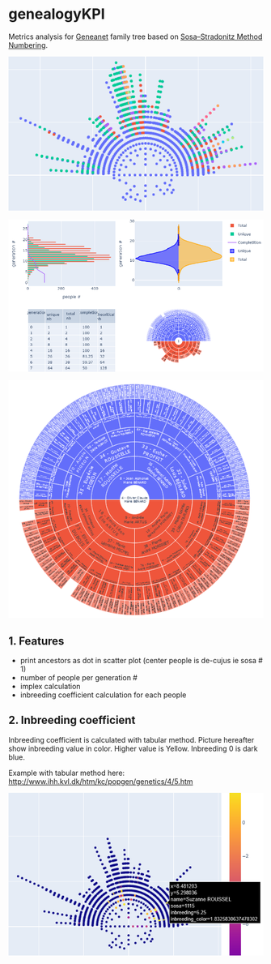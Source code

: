# genealogyKPI
Metrics analysis for [Geneanet](https://www.geneanet.org/) family tree based on [Sosa–Stradonitz Method Numbering](https://en.wikipedia.org/wiki/Ahnentafel).

![example tree](./images/tree2021-08-06_143107.png)

![example wheel](./images/global_view.png)

![example wheel](./images/wheel_view.png)

## 1. Features

   * print ancestors as dot in scatter plot (center people is de-cujus ie sosa # 1)
   * number of people per generation #
   * implex calculation
   * inbreeding coefficient calculation for each people


## 2. Inbreeding coefficient

Inbreeding coefficient is calculated with tabular method. Picture hereafter show inbreeding value in color. Higher value is Yellow. Inbreeding 0 is dark blue.

Example with tabular method here: http://www.ihh.kvl.dk/htm/kc/popgen/genetics/4/5.htm

![example inbreeding](./images/inbreeding_view.png)

